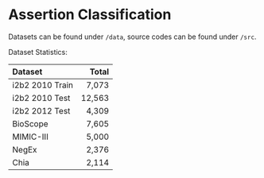 # Assertion Classification

Datasets can be found under `/data`, source codes can be found under `/src`.

Dataset Statistics:

| Dataset | Total |
| :---    | ---:  |
| i2b2 2010 Train | 7,073 |
| i2b2 2010 Test  | 12,563 |
| i2b2 2012 Test  | 4,309 |
| BioScope | 7,605 |
| MIMIC-III | 5,000 |
| NegEx | 2,376 |
| Chia | 2,114 |
